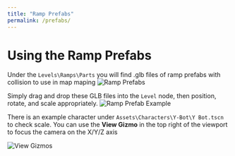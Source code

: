 ```yaml
---
title: "Ramp Prefabs"
permalink: /prefabs/
---
```


# Using the Ramp Prefabs

Under the `Levels\Ramps\Parts` you will find .glb files of ramp prefabs with collision to use in map maping
![Ramp Prefabs](/SurfsUpSDK/assets/img/prefabs_list.png)

Simply drag and drop these GLB files into the `Level` node, then position, rotate, and scale appropriately.
![Ramp Prefab Example](/SurfsUpSDK/assets/img/ramp_prefabs.png)

There is an example character under `Assets\Characters\Y-Bot\Y Bot.tscn` to check scale.
You can use the **View Gizmo** in the top right of the viewport to focus the camera on the X/Y/Z axis

![View Gizmos](/SurfsUpSDK/assets/img/view_gizmos.gif)
